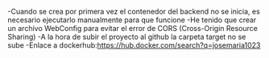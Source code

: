 -Cuando se crea por primera vez el contenedor del backend no se inicia, es necesario ejecutarlo manualmente para que funcione
-He tenido que crear un archivo WebConfig para evitar el error de CORS (Cross-Origin Resource Sharing)
-A la hora de subir el proyecto al github la carpeta target no se sube 
-Enlace a dockerhub:https://hub.docker.com/search?q=josemaria1023
